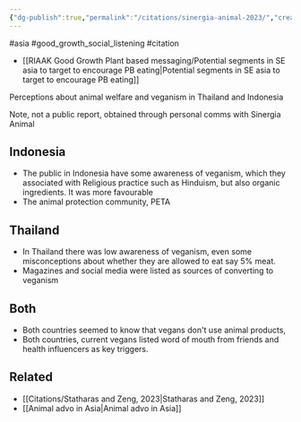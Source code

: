 ```yaml
---
{"dg-publish":true,"permalink":"/citations/sinergia-animal-2023/","created":"2024-06-11T19:13:15.623+01:00","updated":"2025-10-10T23:58:46.087+01:00"}
---
```


#asia #good_growth_social_listening #citation 

- [[RIAAK Good Growth Plant based messaging/Potential segments in SE asia to target to encourage PB eating\|Potential segments in SE asia to target to encourage PB eating]]

Perceptions about animal welfare and veganism in Thailand and Indonesia

Note, not a public report, obtained through personal comms with Sinergia Animal

## Indonesia
- The public in Indonesia have some awareness of veganism, which they associated with Religious practice such as Hinduism, but also organic ingredients. It was more favourable 
- The animal protection community, PETA

## Thailand
- In Thailand there was low awareness of veganism, even some misconceptions about whether they are allowed to eat say 5% meat.
- Magazines and social media were listed as sources of converting to veganism

## Both
- Both countries seemed to know that vegans don't use animal products, 
- Both countries, current vegans listed word of mouth from friends and health influencers as key triggers.

## Related
- [[Citations/Statharas and Zeng, 2023\|Statharas and Zeng, 2023]]
- [[Animal advo in Asia\|Animal advo in Asia]]